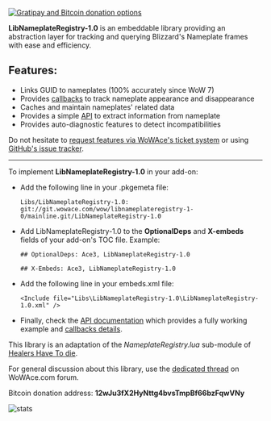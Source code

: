 [![Gratipay and Bitcoin donation options](http://img.shields.io/gratipay/2072.svg)](https://www.gratipay.com/2072/)

**LibNameplateRegistry-1.0** is an embeddable library providing an abstraction layer for tracking and querying Blizzard's Nameplate frames with ease and efficiency.

Features:
---------
- Links GUID to nameplates (100% accurately since WoW 7)
- Provides [callbacks][callbacks] to track nameplate appearance and disappearance
- Caches and maintain nameplates' related data
- Provides a simple [API][api] to extract information from nameplate
- Provides auto-diagnostic features to detect incompatibilities

Do not hesitate to [request features via WoWAce's ticket system][tickets] or using
[GitHub's issue tracker][issues].


* * * * *

To implement **LibNameplateRegistry-1.0** in your add-on:

- Add the following line in your .pkgemeta file:

    `Libs/LibNameplateRegistry-1.0: git://git.wowace.com/wow/libnameplateregistry-1-0/mainline.git/LibNameplateRegistry-1.0`

- Add LibNameplateRegistry-1.0 to the **OptionalDeps** and **X-embeds** fields of your add-on's TOC file. Example:

    `## OptionalDeps: Ace3, LibNameplateRegistry-1.0`

    `## X-Embeds: Ace3, LibNameplateRegistry-1.0`

- Add the following line in your embeds.xml file:

    `<Include file="Libs\LibNameplateRegistry-1.0\LibNameplateRegistry-1.0.xml" />`

- Finally, check the [API documentation][api] which provides a fully working example and [callbacks details][callbacks].




This library is an adaptation of the *NameplateRegistry.lua* sub-module of [Healers Have To die][HHTD].


For general discussion about this library, use the [dedicated thread][forum] on WoWAce.com forum.



Bitcoin donation address: **12wJu3fX2HyNttg4bvsTmpBf66bzFqwVNy**

![stats](http://www.2072productions.com/to/libnameplateregistrystat.gif)

[tickets]: http://www.wowace.com/addons/libnameplateregistry-1-0/tickets/
[issues]: https://github.com/2072/LibNameplateRegistry-1.0/issues
[api]: http://www.wowace.com/addons/libnameplateregistry-1-0/pages/api/
[callbacks]: http://www.wowace.com/addons/libnameplateregistry-1-0/pages/callbacks/
[HHTD]: http://www.wowace.com/addons/healers-have-to-die/
[forum]: http://forums.wowace.com/showthread.php?t=20676

